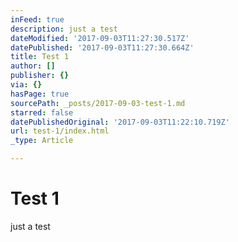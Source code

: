 ```yaml
---
inFeed: true
description: just a test
dateModified: '2017-09-03T11:27:30.517Z'
datePublished: '2017-09-03T11:27:30.664Z'
title: Test 1
author: []
publisher: {}
via: {}
hasPage: true
sourcePath: _posts/2017-09-03-test-1.md
starred: false
datePublishedOriginal: '2017-09-03T11:22:10.719Z'
url: test-1/index.html
_type: Article

---
```

# Test 1

just a test